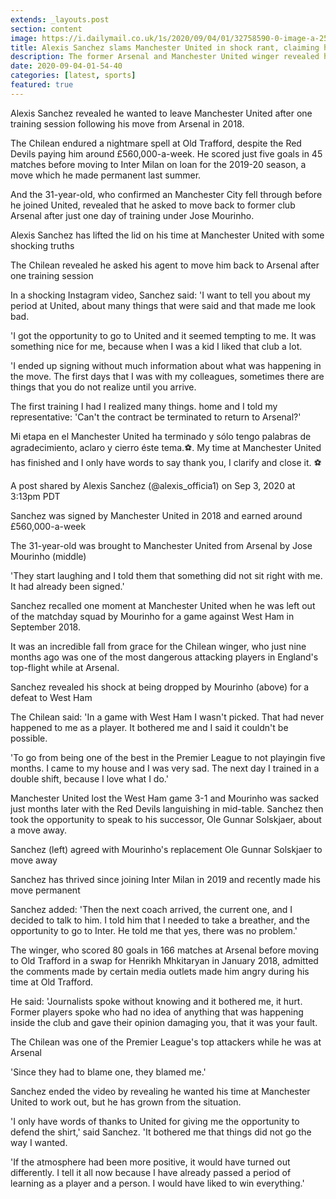 ```yaml
---
extends: _layouts.post
section: content
image: https://i.dailymail.co.uk/1s/2020/09/04/01/32758590-0-image-a-25_1599178105300.jpg 
title: Alexis Sanchez slams Manchester United in shock rant, claiming he wanted to leave after one day 
description: The former Arsenal and Manchester United winger revealed he wanted to leave Old Trafford after one training session under Jose Mourinho following his move from Arsenal in 2018. 
date: 2020-09-04-01-54-40 
categories: [latest, sports] 
featured: true 
--- 
```

Alexis Sanchez revealed he wanted to leave Manchester United after one training session following his move from Arsenal in 2018.

The Chilean endured a nightmare spell at Old Trafford, despite the Red Devils paying him around £560,000-a-week. He scored just five goals in 45 matches before moving to Inter Milan on loan for the 2019-20 season, a move which he made permanent last summer. 

And the 31-year-old, who confirmed an Manchester City fell through before he joined United, revealed that he asked to move back to former club Arsenal after just one day of training under Jose Mourinho. 

Alexis Sanchez has lifted the lid on his time at Manchester United with some shocking truths

The Chilean revealed he asked his agent to move him back to Arsenal after one training session

In a shocking Instagram video, Sanchez said: 'I want to tell you about my period at United, about many things that were said and that made me look bad. 

'I got the opportunity to go to United and it seemed tempting to me. It was something nice for me, because when I was a kid I liked that club a lot.

'I ended up signing without much information about what was happening in the move. The first days that I was with my colleagues, sometimes there are things that you do not realize until you arrive. 

The first training I had I realized many things. home and I told my representative: 'Can't the contract be terminated to return to Arsenal?'

 Mi etapa en el Manchester United ha terminado y sólo tengo palabras de agradecimiento, aclaro y cierro éste tema.⚽️. My time at Manchester United has finished and I only have words to say thank you, I clarify and close it. ⚽️

A post shared by  Alexis Sanchez (@alexis_officia1) on Sep 3, 2020 at 3:13pm PDT

Sanchez was signed by Manchester United in 2018 and earned around £560,000-a-week

The 31-year-old was brought to Manchester United from Arsenal by Jose Mourinho (middle)

'They start laughing and I told them that something did not sit right with me. It had already been signed.' 

Sanchez recalled one moment at Manchester United when he was left out of the matchday squad by Mourinho for a game against West Ham in September 2018. 

It was an incredible fall from grace for the Chilean winger, who just nine months ago was one of the most dangerous attacking players in England's top-flight while at Arsenal.  

Sanchez revealed his shock at being dropped by Mourinho (above) for a defeat to West Ham

The Chilean said: 'In a game with West Ham I wasn't picked. That had never happened to me as a player. It bothered me and I said it couldn't be possible. 

'To go from being one of the best in the Premier League to not playingin five months. I came to my house and I was very sad. The next day I trained in a double shift, because I love what I do.'

Manchester United lost the West Ham game 3-1 and Mourinho was sacked just months later with the Red Devils languishing in mid-table. Sanchez then took the opportunity to speak to his successor, Ole Gunnar Solskjaer, about a move away.

Sanchez (left) agreed with Mourinho's replacement Ole Gunnar Solskjaer to move away 

Sanchez has thrived since joining Inter Milan in 2019 and recently made his move permanent

Sanchez added: 'Then the next coach arrived, the current one, and I decided to talk to him. I told him that I needed to take a breather, and the opportunity to go to Inter. He told me that yes, there was no problem.'  

The winger, who scored 80 goals in 166 matches at Arsenal before moving to Old Trafford in a swap for Henrikh Mhkitaryan in January 2018, admitted the comments made by certain media outlets made him angry during his time at Old Trafford.

He said: 'Journalists spoke without knowing and it bothered me, it hurt. Former players spoke who had no idea of ​​anything that was happening inside the club and gave their opinion damaging you, that it was your fault. 

The Chilean was one of the Premier League's top attackers while he was at Arsenal

'Since they had to blame one, they blamed me.' 

Sanchez ended the video by revealing he wanted his time at Manchester United to work out, but he has grown from the situation.

'I only have words of thanks to United for giving me the opportunity to defend the shirt,' said Sanchez. 'It bothered me that things did not go the way I wanted. 

'If the atmosphere had been more positive, it would have turned out differently. I tell it all now because I have already passed a period of learning as a player and a person. I would have liked to win everything.' 

